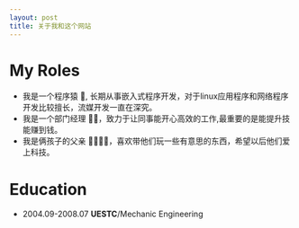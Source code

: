 ```yaml
---
layout: post
title: 关于我和这个网站
---
```


# My Roles

- 我是一个程序猿 :monkey:, 长期从事嵌入式程序开发，对于linux应用程序和网络程序开发比较擅长，流媒开发一直在深究。
- 我是一个部门经理 👨‍💼，致力于让同事能开心高效的工作,最重要的是能提升技能赚到钱。
- 我是俩孩子的父亲 👨‍👩‍👧‍👧，喜欢带他们玩一些有意思的东西，希望以后他们爱上科技。

# Education

* 2004.09-2008.07 **UESTC**/Mechanic Engineering
